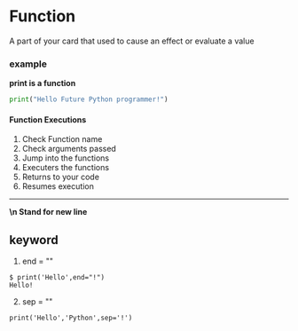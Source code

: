 # Function
 
A part of your card that used to cause an effect or evaluate a value   
### example  
**print is a function**
```python
print("Hello Future Python programmer!")  
```
#### Function Executions  
1. Check Function name   
2. Check arguments passed   
3. Jump into the functions  
4. Executers the functions  
5. Returns to your code  
6. Resumes  execution    

---  

**\n Stand for new line**  
## keyword  

  1. end = ""   
  ```console
  $ print('Hello',end="!")
Hello!
  ```

  2. sep = ""   
```console  
print('Hello','Python',sep='!')
```

